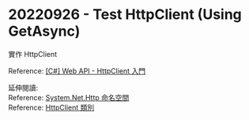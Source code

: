 ﻿# 20220926 - Test HttpClient (Using GetAsync)

實作 HttpClient

Reference: [[C#] Web API - HttpClient 入門](https://marcus116.blogspot.com/2018/02/c-web-api-httpclient.html)

延伸閱讀:\
Reference: [System.Net.Http 命名空間](https://learn.microsoft.com/zh-tw/dotnet/api/system.net.http?view=net-6.0)\
Reference: [HttpClient 類別](https://learn.microsoft.com/zh-tw/dotnet/api/system.net.http.httpclient?view=net-6.0)